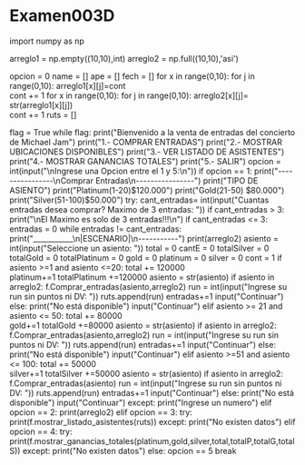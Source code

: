 # Examen003D
import numpy as np

arreglo1 = np.empty((10,10),int)
arreglo2 = np.full((10,10),'asi')

opcion = 0
name = []
ape = []
fech = []
for x in range(0,10):
    for j in range(0,10):
        arreglo1[x][j]=cont      
        cont += 1
for x in range(0,10):
     for j in range(0,10):
        arreglo2[x][j]= str(arreglo1[x][j])   
        cont += 1
ruts = []

flag = True
while flag:
    print("Bienvenido a la venta de entradas del concierto de Michael Jam")
    print("1.- COMPRAR ENTRADAS")
    print("2.- MOSTRAR UBICACIONES DISPONIBLES")
    print("3.- VER LISTADO DE ASISTENTES")
    print("4.- MOSTRAR GANANCIAS TOTALES")
    print("5.- SALIR")
    opcion = int(input("\nIngrese una Opcion entre el 1 y 5:\n"))
    if opcion == 1:
        print("----------------\nComprar Entradas\n----------------")
        print("TIPO DE ASIENTO")
        print("Platinum(1-20)$120.000")
        print("Gold(21-50) $80.000")
        print("Silver(51-100)$50.000")
        try:
            cant_entradas= int(input("Cuantas entradas desea comprar? Maximo de 3 entradas:  "))
            if cant_entradas > 3:
                print("\nEl Maximo es solo de 3 entradas!!!\n")
            if cant_entradas <= 3:
                entradas = 0
                while entradas != cant_entradas:
                    print("___________\n|ESCENARIO|\n-----------")
                    print(arreglo2)
                    asiento = int(input("Seleccione un asiento: "))
                    total = 0
                    cantE = 0
                    totalSilver = 0
                    totalGold = 0
                    totalPlatinum = 0
                    gold = 0
                    platinum = 0
                    silver = 0
                    cont = 1
                    if asiento >=1 and asiento <=20:
                        total += 120000                    
                        platinum+=1
                        totalPlatinum +=120000
                        asiento = str(asiento)
                        if asiento in arreglo2:
                            f.Comprar_entradas(asiento,arreglo2)
                            run = int(input("Ingrese su run sin puntos ni DV: "))
                            ruts.append(run)
                            entradas+=1
                            input("Continuar")
                        else:
                            print("No está disponible")
                            input("Continuar")
                    elif asiento >= 21 and asiento <= 50:
                        total += 80000                    
                        gold+=1
                        totalGold +=80000
                        asiento = str(asiento)
                        if asiento in arreglo2:
                            f.Comprar_entradas(asiento,arreglo2)
                            run = int(input("Ingrese su run sin puntos ni DV: "))
                            ruts.append(run)
                            entradas+=1
                            input("Continuar")
                        else:
                            print("No está disponible")
                            input("Continuar")
                    elif asiento >=51 and asiento <= 100:
                        total += 50000                    
                        silver+=1
                        totalSilver +=50000
                        asiento = str(asiento)
                        if asiento in arreglo2:
                            f.Comprar_entradas(asiento)
                            run = int(input("Ingrese su run sin puntos ni DV: "))
                            ruts.append(run)
                            entradas+=1
                            input("Continuar")
                        else:
                            print("No está disponible")
                            input("Continuar")
        except:
            print("Ingrese un numero")
    elif opcion == 2:
        print(arreglo2)
    elif opcion == 3:
        try:
            print(f.mostrar_listado_asistentes(ruts))
        except:
            print("No existen datos")
    elif opcion == 4:
        try:
            print(f.mostrar_ganancias_totales(platinum,gold,silver,total,totalP,totalG,totalS))
        except:
            print("No existen datos")
    else:
        opcion == 5
        break

